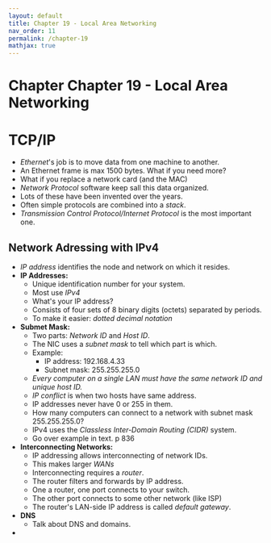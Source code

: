 ```yaml
---
layout: default
title: Chapter 19 - Local Area Networking
nav_order: 11
permalink: /chapter-19
mathjax: true
---
```


Chapter Chapter 19 - Local Area Networking
==========================================

# TCP/IP

* *Ethernet*'s job is to move data from one machine to another.
* An Ethernet frame is max 1500 bytes. What if you need more?
* What if you replace a network card (and the MAC)
* *Network Protocol* software keep sall this data organized.
* Lots of these have been invented over the years.
* Often simple protocols are combined into a *stack*.
* *Transmission Control Protocol/Internet Protocol* is the most important one.

## Network Adressing with IPv4

* *IP address* identifies the node and network on which it resides.
* **IP Addresses:**
    * Unique identification number for your system.
    * Most use *IPv4*
    * What's your IP address?
    * Consists of four sets of 8 binary digits (octets) separated by periods.
    * To make it easier: *dotted decimal notation*
* **Submet Mask:**
    * Two parts: *Network ID* and *Host ID*.
    * The NIC uses a *subnet mask* to tell which part is which.
    * Example:
        * IP address: 192.168.4.33
        * Subnet mask: 255.255.255.0
    * *Every computer on a single LAN must have the same network ID and unique host ID.*
    * *IP conflict* is when two hosts have same address.
    * IP addresses never have 0 or 255 in them.
    * How many computers can connect to a network with subnet mask 255.255.255.0?
    * IPv4 uses the *Classless Inter-Domain Routing (CIDR)* system.
    * Go over example in text. p 836
* **Interconnecting Networks:**
    * IP addressing allows interconnecting of network IDs.
    * This makes larger *WANs*
    * Interconnecting requires a *router*.
    * The router filters and forwards by IP address.
    * One a router, one port connects to your switch.
    * The other port connects to some other network (like ISP)
    * The router's LAN-side IP address is called *default gateway*.
* **DNS**
    * Talk about DNS and domains.
* 

